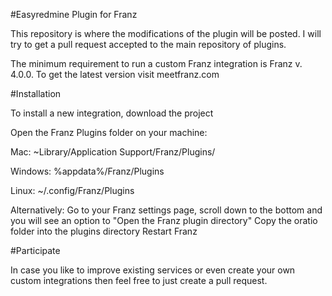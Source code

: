 #Easyredmine Plugin for Franz

This repository is where the modifications of the plugin will be posted. I will try to get a pull request accepted to the main repository of plugins.

The minimum requirement to run a custom Franz integration is Franz v. 4.0.0. To get the latest version visit meetfranz.com

#Installation

To install a new integration, download the project

Open the Franz Plugins folder on your machine:

Mac: ~Library/Application Support/Franz/Plugins/

Windows: %appdata%/Franz/Plugins

Linux: ~/.config/Franz/Plugins

Alternatively: Go to your Franz settings page, scroll down to the bottom and you will see an option to "Open the Franz plugin directory"
Copy the oratio folder into the plugins directory
Restart Franz

#Participate

In case you like to improve existing services or even create your own custom integrations then feel free to just create a pull request.

